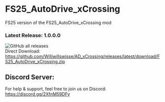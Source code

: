 # FS25_AutoDrive_xCrossing
FS25 version of the FS25_AutoDrive_xCrossing mod

### Latest Release: 1.0.0.0
![GitHub all releases](https://img.shields.io/github/downloads/Williwillswisse/AD_xCrossing/total?label=Downloads&style=plastic)  
Direct Download: https://github.com/Williwillswisse/AD_xCrossing/releases/latest/download/FS25_AutoDrive_xCrossing.zip

## Discord Server:
For help & support, feel free to join us on Discord: 
https://discord.gg/2XfnM59DFy
